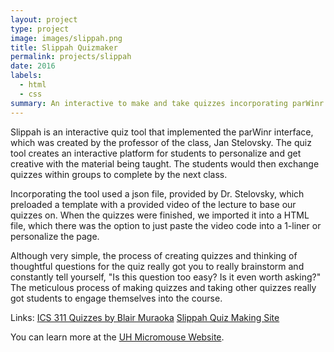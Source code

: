 ```yaml
---
layout: project
type: project
image: images/slippah.png
title: Slippah Quizmaker
permalink: projects/slippah
date: 2016
labels:
  - html
  - css
summary: An interactive to make and take quizzes incorporating parWinr for ICS 311.
---
```


<div class="ui small rounded images">
</div>

Slippah is an interactive quiz tool that implemented the parWinr interface, which was created by the professor of the class, Jan Stelovsky. The quiz tool creates an interactive platform for students to personalize and get creative with the material being taught. The students would then exchange quizzes within groups to complete by the next class.

Incorporating the tool used a json file, provided by Dr. Stelovsky, which preloaded a template with a provided video of the lecture to base our quizzes on. When the quizzes were finished, we imported it into a HTML file, which there was the option to just paste the video code into a 1-liner or personalize the page.

Although very simple, the process of creating quizzes and thinking of thoughtful questions for the quiz really got you to really brainstorm and constantly tell yourself, "Is this question too easy? Is it even worth asking?" The meticulous process of making quizzes and taking other quizzes really got students to engage themselves into the course.

Links: 
[ICS 311 Quizzes by Blair Muraoka](https://www2.hawaii.edu/~bmura/ics311f16/index.html)
[Slippah Quiz Making Site](www.slippah.com/company-pages/)

You can learn more at the [UH Micromouse Website](http://www-ee.eng.hawaii.edu/~mmouse/about.html).



